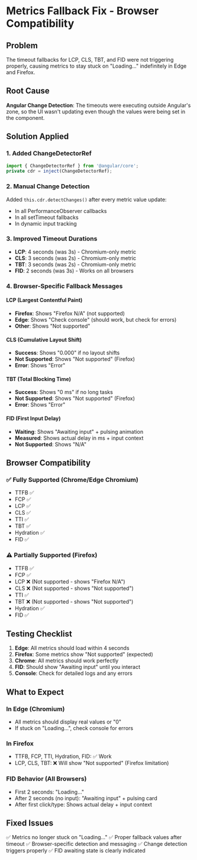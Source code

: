 # Metrics Fallback Fix - Browser Compatibility

## Problem
The timeout fallbacks for LCP, CLS, TBT, and FID were not triggering properly, causing metrics to stay stuck on "Loading..." indefinitely in Edge and Firefox.

## Root Cause
**Angular Change Detection**: The timeouts were executing outside Angular's zone, so the UI wasn't updating even though the values were being set in the component.

## Solution Applied

### 1. **Added ChangeDetectorRef**
```typescript
import { ChangeDetectorRef } from '@angular/core';
private cdr = inject(ChangeDetectorRef);
```

### 2. **Manual Change Detection**
Added `this.cdr.detectChanges()` after every metric value update:
- In all PerformanceObserver callbacks
- In all setTimeout fallbacks
- In dynamic input tracking

### 3. **Improved Timeout Durations**
- **LCP**: 4 seconds (was 3s) - Chromium-only metric
- **CLS**: 3 seconds (was 2s) - Chromium-only metric
- **TBT**: 3 seconds (was 2s) - Chromium-only metric
- **FID**: 2 seconds (was 3s) - Works on all browsers

### 4. **Browser-Specific Fallback Messages**

#### LCP (Largest Contentful Paint)
- **Firefox**: Shows "Firefox N/A" (not supported)
- **Edge**: Shows "Check console" (should work, but check for errors)
- **Other**: Shows "Not supported"

#### CLS (Cumulative Layout Shift)
- **Success**: Shows "0.000" if no layout shifts
- **Not Supported**: Shows "Not supported" (Firefox)
- **Error**: Shows "Error"

#### TBT (Total Blocking Time)
- **Success**: Shows "0 ms" if no long tasks
- **Not Supported**: Shows "Not supported" (Firefox)
- **Error**: Shows "Error"

#### FID (First Input Delay)
- **Waiting**: Shows "Awaiting input" + pulsing animation
- **Measured**: Shows actual delay in ms + input context
- **Not Supported**: Shows "N/A"

## Browser Compatibility

### ✅ **Fully Supported (Chrome/Edge Chromium)**
- TTFB ✅
- FCP ✅
- LCP ✅
- CLS ✅
- TTI ✅
- TBT ✅
- Hydration ✅
- FID ✅

### ⚠️ **Partially Supported (Firefox)**
- TTFB ✅
- FCP ✅
- LCP ❌ (Not supported - shows "Firefox N/A")
- CLS ❌ (Not supported - shows "Not supported")
- TTI ✅
- TBT ❌ (Not supported - shows "Not supported")
- Hydration ✅
- FID ✅

## Testing Checklist

1. **Edge**: All metrics should load within 4 seconds
2. **Firefox**: Some metrics show "Not supported" (expected)
3. **Chrome**: All metrics should work perfectly
4. **FID**: Should show "Awaiting input" until you interact
5. **Console**: Check for detailed logs and any errors

## What to Expect

### In Edge (Chromium)
- All metrics should display real values or "0"
- If stuck on "Loading...", check console for errors

### In Firefox
- TTFB, FCP, TTI, Hydration, FID: ✅ Work
- LCP, CLS, TBT: ❌ Will show "Not supported" (Firefox limitation)

### FID Behavior (All Browsers)
- First 2 seconds: "Loading..."
- After 2 seconds (no input): "Awaiting input" + pulsing card
- After first click/type: Shows actual delay + input context

## Fixed Issues
✅ Metrics no longer stuck on "Loading..."
✅ Proper fallback values after timeout
✅ Browser-specific detection and messaging
✅ Change detection triggers properly
✅ FID awaiting state is clearly indicated
